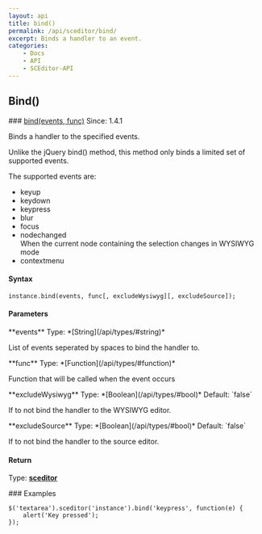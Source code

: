 ```yaml
---
layout: api
title: bind()
permalink: /api/sceditor/bind/
excerpt: Binds a handler to an event.
categories:
    - Docs
    - API
    - SCEditor-API
---
```

## Bind()

<article class="api method" markdown="1">
### <a id="bind" href="#bind">bind(events, func)</a> <span class="since">Since: 1.4.1</span>

Binds a handler to the specified events.

Unlike the jQuery bind() method, this method only binds a limited set of supported events.

The supported events are:

 * keyup
 * keydown
 * keypress
 * blur
 * focus
 * nodechanged  
   When the current node containing the selection changes in WYSIWYG mode
 * contextmenu

#### Syntax

	instance.bind(events, func[, excludeWysiwyg][, excludeSource]);


#### Parameters

<div class="parameters">
<div class="parameter" markdown="1">
**events**  
Type: *[String](/api/types/#string)*

List of events seperated by spaces to bind the handler to.
</div>

<div class="parameter" markdown="1">
**func**  
Type: *[Function](/api/types/#function)*

Function that will be called when the event occurs
</div>

<div class="parameter" markdown="1">
**excludeWysiwyg**  
Type: *[Boolean](/api/types/#bool)*  
Default: `false`

If to not bind the handler to the WYSIWYG editor.
</div>

<div class="parameter" markdown="1">
**excludeSource**  
Type: *[Boolean](/api/types/#bool)*  
Default: `false`

If to not bind the handler to the source editor.
</div>
</div>


#### Return

Type: **[sceditor](/api/types/#sceditor)**


<article class="api examples" markdown="1">
### Examples

	$('textarea').sceditor('instance').bind('keypress', function(e) {
		alert('Key pressed');
	});

</article>
</article>

